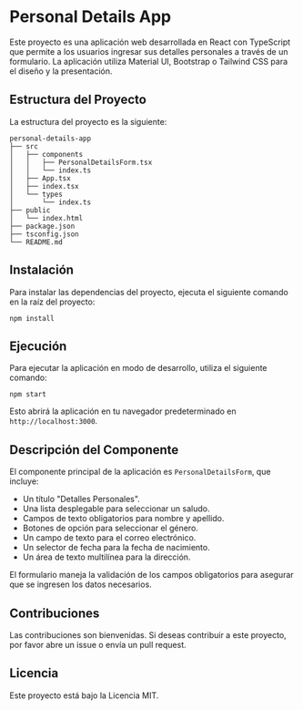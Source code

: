 # Personal Details App

Este proyecto es una aplicación web desarrollada en React con TypeScript que permite a los usuarios ingresar sus detalles personales a través de un formulario. La aplicación utiliza Material UI, Bootstrap o Tailwind CSS para el diseño y la presentación.

## Estructura del Proyecto

La estructura del proyecto es la siguiente:

```
personal-details-app
├── src
│   ├── components
│   │   ├── PersonalDetailsForm.tsx
│   │   └── index.ts
│   ├── App.tsx
│   ├── index.tsx
│   └── types
│       └── index.ts
├── public
│   └── index.html
├── package.json
├── tsconfig.json
└── README.md
```

## Instalación

Para instalar las dependencias del proyecto, ejecuta el siguiente comando en la raíz del proyecto:

```
npm install
```

## Ejecución

Para ejecutar la aplicación en modo de desarrollo, utiliza el siguiente comando:

```
npm start
```

Esto abrirá la aplicación en tu navegador predeterminado en `http://localhost:3000`.

## Descripción del Componente

El componente principal de la aplicación es `PersonalDetailsForm`, que incluye:

- Un título "Detalles Personales".
- Una lista desplegable para seleccionar un saludo.
- Campos de texto obligatorios para nombre y apellido.
- Botones de opción para seleccionar el género.
- Un campo de texto para el correo electrónico.
- Un selector de fecha para la fecha de nacimiento.
- Un área de texto multilínea para la dirección.

El formulario maneja la validación de los campos obligatorios para asegurar que se ingresen los datos necesarios.

## Contribuciones

Las contribuciones son bienvenidas. Si deseas contribuir a este proyecto, por favor abre un issue o envía un pull request.

## Licencia

Este proyecto está bajo la Licencia MIT.